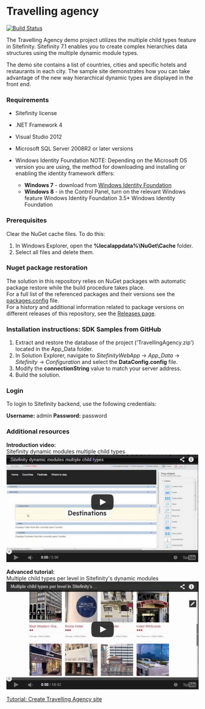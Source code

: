 Travelling agency
=================

[![Build Status](http://sdk-jenkins-ci.cloudapp.net/buildStatus/icon?job=Telerik.Sitefinity.Samples.TravellingAgency.CI)](http://sdk-jenkins-ci.cloudapp.net/job/Telerik.Sitefinity.Samples.TravellingAgency.CI/)

The Travelling Agency demo project utilizes the multiple child types feature in Sitefinity. Sitefinity 7.1 enables you to create complex hierarchies data structures using the multiple dynamic module types. 

The demo site contains a list of countries, cities and specific hotels and restaurants in each city. The sample site demonstrates how you can take advantage of the new way hierarchical dynamic types are displayed in the front end.

### Requirements

* Sitefinity license
* .NET Framework 4
* Visual Studio 2012
* Microsoft SQL Server 2008R2 or later versions
* Windows Identity Foundation
   NOTE: Depending on the Microsoft OS version you are using, the method for downloading and installing or enabling the identity framework differs:

  * **Windows 7** - download from [Windows Identity Foundation](http://www.microsoft.com/en-us/download/details.aspx?id=17331)
  * **Windows 8** - in the Control Panel, turn on the relevant Windows feature Windows Identity Foundation 3.5* Windows Identity Foundation

### Prerequisites

Clear the NuGet cache files. To do this:

1. In Windows Explorer, open the **%localappdata%\NuGet\Cache** folder.
2. Select all files and delete them.

### Nuget package restoration
The solution in this repository relies on NuGet packages with automatic package restore while the build procedure takes place.   
For a full list of the referenced packages and their versions see the [packages.config](https://github.com/Sitefinity-SDK/travelling-agency/blob/master/TravellingAgency/packages.config) file.    
For a history and additional information related to package versions on different releases of this repository, see the [Releases page](https://github.com/Sitefinity-SDK/travelling-agency/releases).    


### Installation instructions: SDK Samples from GitHub

1. Extract and restore the database of the project ('TravellingAgency.zip') located in the App_Data folder.
2. In Solution Explorer, navigate to _SitefinityWebApp_ -> *App_Data* -> _Sitefinity_ -> _Configuration_ and select the **DataConfig.config** file. 
2. Modify the **connectionString** value to match your server address.
3. Build the solution.


### Login

To login to Sitefinity backend, use the following credentials: 

**Username:** admin
**Password:** password

### Additional resources

**Introduction video:**  
Sitefinity dynamic modules multiple child types
[![Tooltip](https://raw.githubusercontent.com/Sitefinity-SDK/travelling-agency/master/TravellingAgency.png)](http://youtu.be/WCfc9GQoGoQ)


**Advanced tutorial:**  
Multiple child types per level in Sitefinity's dynamic modules
[![Tooltip](https://raw.githubusercontent.com/Sitefinity-SDK/travelling-agency/master/TravellingAgencyDemo2.png)](http://youtu.be/C2t_iT8OGDg)

[Tutorial: Create Travelling Agency site](http://www.sitefinity.com/documentation/documentationarticles/tutorial-create-travelling-agency-site)

